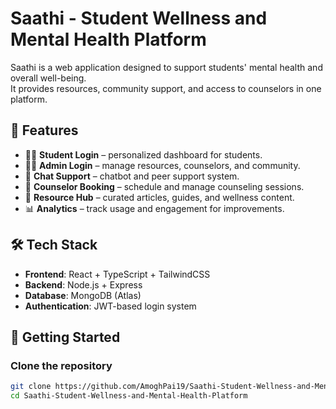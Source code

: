 # Saathi - Student Wellness and Mental Health Platform

Saathi is a web application designed to support students' mental health and overall well-being.  
It provides resources, community support, and access to counselors in one platform.

## 🌟 Features
- 🧑‍🎓 **Student Login** – personalized dashboard for students.  
- 👩‍💼 **Admin Login** – manage resources, counselors, and community.  
- 💬 **Chat Support** – chatbot and peer support system.  
- 📅 **Counselor Booking** – schedule and manage counseling sessions.  
- 📖 **Resource Hub** – curated articles, guides, and wellness content.  
- 📊 **Analytics** – track usage and engagement for improvements.  

## 🛠️ Tech Stack
- **Frontend**: React + TypeScript + TailwindCSS  
- **Backend**: Node.js + Express  
- **Database**: MongoDB (Atlas)  
- **Authentication**: JWT-based login system  

## 🚀 Getting Started
### Clone the repository
```bash
git clone https://github.com/AmoghPai19/Saathi-Student-Wellness-and-Mental-Health-Platform.git
cd Saathi-Student-Wellness-and-Mental-Health-Platform
